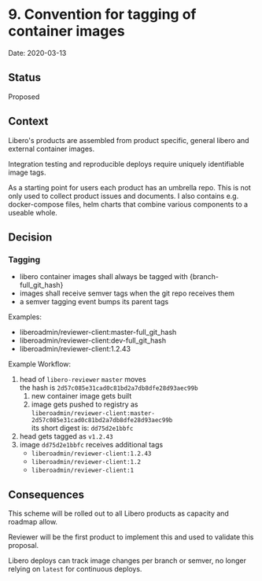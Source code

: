 # 9. Convention for tagging of container images

Date: 2020-03-13

## Status

Proposed

## Context

Libero's products are assembled from product specific, general libero and external container images.

Integration testing and reproducible deploys require uniquely identifiable image tags.

As a starting point for users each product has an umbrella repo. This is not only used to collect product issues and documents. I also contains e.g. docker-compose files, helm charts that combine various components to a useable whole.


## Decision

### Tagging 

- libero container images shall always be tagged with {branch-full_git_hash}
- images shall receive semver tags when the git repo receives them
- a semver tagging event bumps its parent tags

Examples:

- liberoadmin/reviewer-client:master-full_git_hash
- liberoadmin/reviewer-client:dev-full_git_hash
- liberoadmin/reviewer-client:1.2.43

Example Workflow:

1. head of `libero-reviewer` `master` moves  
   the hash is `2d57c085e31cad0c81bd2a7db8dfe28d93aec99b`
   1. new container image gets built
   2. image gets pushed to registry as  
      `liberoadmin/reviewer-client:master-2d57c085e31cad0c81bd2a7db8dfe28d93aec99b`  
      its short digest is: `dd75d2e1bbfc`
2. head gets tagged as `v1.2.43`
3. image `dd75d2e1bbfc` receives additional tags
   - `liberoadmin/reviewer-client:1.2.43`
   - `liberoadmin/reviewer-client:1.2`
   - `liberoadmin/reviewer-client:1`

## Consequences

This scheme will be rolled out to all Libero products as capacity and roadmap allow.

Reviewer will be the first product to implement this and used to validate this proposal.

Libero deploys can track image changes per branch or semver, no longer relying on `latest` for continuous deploys.
